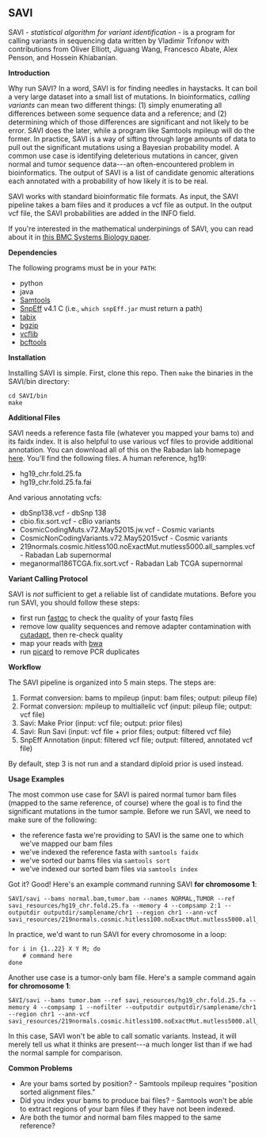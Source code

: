 ## SAVI
SAVI - *statistical algorithm for variant identification* - is a program for calling variants in sequencing data written by Vladimir Trifonov with contributions from Oliver Elliott, Jiguang Wang, Francesco Abate, Alex Penson, and Hossein Khiabanian.

**Introduction**

Why run SAVI? In a word, SAVI is for finding needles in haystacks. It can boil a very large dataset into a small list of mutations. In bioinformatics, *calling variants* can mean two different things: (1) simply enumerating all differences between some sequence data and a reference; and (2) determining which of those differences are significant and not likely to be error. SAVI does the later, while a program like Samtools mpileup will do the former. In practice, SAVI is a way of sifting through large amounts of data to pull out the significant mutations using a Bayesian probability model. A common use case is identifying deleterious mutations in cancer, given normal and tumor sequence data---an often-encountered problem in bioinformatics. The output of SAVI is a list of candidate genomic alterations each annotated with a probability of how likely it is to be real. 

SAVI works with standard bioinformatic file formats. As input, the SAVI pipeline takes a bam files and it produces a vcf file as output. In the output vcf file, the SAVI probabilities are added in the INFO field. 

If you're interested in the mathematical underpinings of SAVI, you can read about it in [this BMC Systems Biology paper](https://www.biomedcentral.com/1752-0509/7/S2/S2).

**Dependencies**

The following programs must be in your `PATH`:

- python 
- java
- [Samtools](http://samtools.sourceforge.net)
- [SnpEff](http://snpeff.sourceforge.net) v4.1 C (i.e., `which snpEff.jar` must return a path)
- [tabix](http://samtools.sourceforge.net/tabix.shtml)
- [bgzip](http://samtools.sourceforge.net/tabix.shtml)
- [vcflib](https://github.com/ekg/vcflib)
- [bcftools](https://samtools.github.io/bcftools/bcftools.html)

**Installation**

Installing SAVI is simple. First, clone this repo. Then `make` the binaries in the SAVI/bin directory:

```
cd SAVI/bin
make
```

**Additional Files**

SAVI needs a reference fasta file (whatever you mapped your bams to) and its faidx index.
It is also helpful to use various vcf files to provide additional annotation.
You can download all of this on the Rabadan lab homepage [here](http://rabadan.c2b2.columbia.edu/public/savi_resources/).
You'll find the following files. A human reference, hg19:

- hg19_chr.fold.25.fa
- hg19_chr.fold.25.fa.fai

And various annotating vcfs:

- dbSnp138.vcf - dbSnp 138
- cbio.fix.sort.vcf - cBio variants
- CosmicCodingMuts.v72.May52015.jw.vcf - Cosmic variants
- CosmicNonCodingVariants.v72.May52015vcf - Cosmic variants
- 219normals.cosmic.hitless100.noExactMut.mutless5000.all_samples.vcf - Rabadan Lab supernormal
- meganormal186TCGA.fix.sort.vcf - Rabadan Lab TCGA supernormal

**Variant Calling Protocol**

SAVI is *not* sufficient to get a reliable list of candidate mutations.
Before you run SAVI, you should follow these steps:

- first run [fastqc](http://www.bioinformatics.babraham.ac.uk/projects/fastqc/) to check the quality of your fastq files
- remove low quality sequences and remove adapter contamination with [cutadapt](http://cutadapt.readthedocs.org/en/stable/), then re-check quality
- map your reads with [bwa](http://bio-bwa.sourceforge.net)
- run [picard](http://broadinstitute.github.io/picard/) to remove PCR duplicates

**Workflow**

The SAVI pipeline is organized into 5 main steps. The steps are:

1. Format conversion: bams to mpileup (input: bam files; output: pileup file)
2. Format conversion: mpileup to multiallelic vcf (input: pileup file; output: vcf file)
3. Savi: Make Prior (input: vcf file; output: prior files)
4. Savi: Run Savi (input: vcf file + prior files; output: filtered vcf file)
5. SnpEff Annotation (input: filtered vcf file; output: filtered, annotated vcf file)

By default, step 3 is not run and a standard diploid prior is used instead.

**Usage Examples**

The most common use case for SAVI is paired normal tumor bam files (mapped to the same reference, of course) where the goal is to find the significant mutations in the tumor sample.
Before we run SAVI, we need to make sure of the following:

- the reference fasta we're providing to SAVI is the same one to which we've mapped our bam files
- we've indexed the reference fasta with `samtools faidx`
- we've sorted our bams files via `samtools sort`
- we've indexed our sorted bam files via `samtools index`

Got it? Good! Here's an example command running SAVI **for chromosome 1**:

```
SAVI/savi --bams normal.bam,tumor.bam --names NORMAL,TUMOR --ref savi_resources/hg19_chr.fold.25.fa --memory 4 --compsamp 2:1 --outputdir outputdir/samplename/chr1 --region chr1 --ann-vcf savi_resources/219normals.cosmic.hitless100.noExactMut.mutless5000.all_samples.vcf,savi_resources/cbio.fix.sort.vcf,savi_resources/CosmicCodingMuts.v72.May52015.jw.vcf,savi_resources/CosmicNonCodingVariants.v72.May52015vcf,savi_resources/dbSnp138.vcf,savi_resources/meganormal186TCGA.fix.sort.vcf
```

In practice, we'd want to run SAVI for every chromosome in a loop:

```
for i in {1..22} X Y M; do
	# command here
done
```

Another use case is a tumor-only bam file.
Here's a sample command again **for chromosome 1**:

```
SAVI/savi --bams tumor.bam --ref savi_resources/hg19_chr.fold.25.fa --memory 4 --compsamp 1 --nofilter --outputdir outputdir/samplename/chr1 --region chr1 --ann-vcf savi_resources/219normals.cosmic.hitless100.noExactMut.mutless5000.all_samples.vcf,savi_resources/cbio.fix.sort.vcf,savi_resources/CosmicCodingMuts.v72.May52015.jw.vcf,savi_resources/CosmicNonCodingVariants.v72.May52015vcf,savi_resources/dbSnp138.vcf,savi_resources/meganormal186TCGA.fix.sort.vcf
```

In this case, SAVI won't be able to call somatic variants.
Instead, it will merely tell us what it thinks are present---a much longer list than if we had the normal sample for comparison.

**Common Problems**

- Are your bams sorted by position? - Samtools mpileup requires "position sorted alignment files."
- Did you index your bams to produce bai files? - Samtools won't be able to extract regions of your bam files if they have not been indexed.
- Are both the tumor and normal bam files mapped to the same reference?
